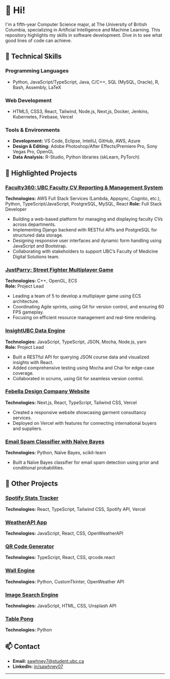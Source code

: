 # 👋 Hi!

I'm a fifth-year Computer Science major, at The University of British Columbia, specializing in Artificial Intelligence and Machine Learning. This repository highlights my skills in software development. Dive in to see what good lines of code can achieve.

## 🚀 Technical Skills

### Programming Languages
- Python, JavaScript/TypeScript, Java, C/C++, SQL (MySQL, Oracle), R, Bash, Assembly, LaTeX

### Web Development
- HTML5, CSS3, React, Tailwind, Node.js, Next,js, Docker, Jenkins, Kubernetes, Firebase, Vercel

### Tools & Environments
- **Development:** VS Code, Eclipse, IntelliJ, GitHub, AWS, Azure
- **Design & Editing:** Adobe Photoshop/After Effects/Premiere Pro, Sony Vegas Pro, OpenGL
- **Data Analysis:** R-Studio, Python libraries (skLearn, PyTorch)

## 🌟 Highlighted Projects

### [Faculty360: UBC Faculty CV Reporting & Management System](https://github.com/fomdsadmin/FacultyCV)
**Technologies:** AWS Full Stack Services (Lambda, Appsync, Cognito, etc.), Python, TypeScript/JavaScript, PostgreSQL, MySQL, React
**Role:** Full Stack Developer

- Building a web-based platform for managing and displaying faculty CVs across departments.
- Implementing Django backend with RESTful APIs and PostgreSQL for structured data storage.
- Designing responsive user interfaces and dynamic form handling using JavaScript and Bootstrap.
- Collaborating with stakeholders to support UBC’s Faculty of Medicine Digital Solutions team.

### [JustParry: Street Fighter Multiplayer Game](https://github.com/sawhney07/JustParry)
**Technologies:** C++, OpenGL, ECS  
**Role:** Project Lead  

- Leading a team of 5 to develop a multiplayer game using ECS architecture.
- Coordinating Agile sprints, using Git for version control, and ensuring 60 FPS gameplay.
- Focusing on efficient resource management and real-time rendering.

### [InsightUBC Data Engine](https://github.com/sawhney07/insightubc-data-engine)
**Technologies:** JavaScript, TypeScript, JSON, Mocha, Node.js, yarn  
**Role:** Project Lead  

- Built a RESTful API for querying JSON course data and visualized insights with React.
- Added comprehensive testing using Mocha and Chai for edge-case coverage.
- Collaborated in scrums, using Git for seamless version control.
  
### [Febella Design Company Website](https://febelladesign.com)
**Technologies:** Next.js, React, TypeScript, Tailwind CSS, Vercel  

- Created a responsive website showcasing garment consultancy services.
- Deployed on Vercel with features for connecting international buyers and suppliers.

### [Email Spam Classifier with Naïve Bayes](https://github.com/your-github-username/basketball-league-db)
**Technologies:** Python, Naïve Bayes, scikit-learn  

- Built a Naïve Bayes classifier for email spam detection using prior and conditional probabilities.
  
## 🌟 Other Projects

### [Spotify Stats Tracker](https://github.com/sawhney07/spotify-stats-tracker)
**Technologies:** React, TypeScript, Tailwind CSS, Spotify API, Vercel  

### [WeatherAPI App](https://github.com/sawhney07/weather-API-JS)
**Technologies:** JavaScript, React, CSS, OpenWeatherAPI  

### [QR Code Generator](https://github.com/sawhney07/qr-code-gen)
**Technologies:** TypeScript, React, CSS, qrcode.react  

### [Wall Engine](https://github.com/sawhney07/wallengine_v1)
**Technologies:** Python, CustomTkinter, OpenWeather API  

### [Image Search Engine](https://github.com/sawhney07/image_search_engine_JS)
**Technologies:** JavaScript, HTML, CSS, Unsplash API  

### [Table Pong](https://github.com/sawhney07/tablePong)
**Technologies:** Python  


## 📫 Contact

- **Email:** sawhney7@student.ubc.ca  
- **LinkedIn:** [in/sawhney07](https://www.linkedin.com/in/sawhney07/)

---

